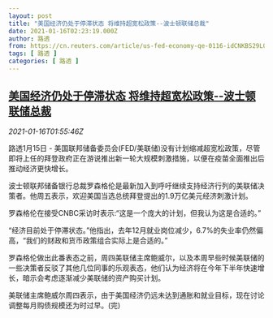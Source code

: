 ```yaml
---
layout: post
title: "美国经济仍处于停滞状态 将维持超宽松政策--波士顿联储总裁"
date: 2021-01-16T02:23:19.000Z
author: 路透
from: https://cn.reuters.com/article/us-fed-economy-qe-0116-idCNKBS29L02B
tags: [ 路透 ]
categories: [ 路透 ]
---
```

<!--1610763799000-->
[美国经济仍处于停滞状态 将维持超宽松政策--波士顿联储总裁](https://cn.reuters.com/article/us-fed-economy-qe-0116-idCNKBS29L02B)
------

<div>
<div><i>2021-01-16T01:55:46Z</i></div><p>路透1月15日 - 美国联邦储备委员会(FED/美联储)没有计划缩减超宽松政策，尽管即将上任的拜登政府正在游说推出新一轮大规模刺激措施，以便在疫苗全面推出后推动经济更快增长。</p><p>波士顿联邦储备银行总裁罗森格伦是最新加入到呼吁继续支持经济行列的美联储决策者。他周五表示，欢迎美国当选总统拜登提出的1.9万亿美元经济刺激计划。</p><p>罗森格伦在接受CNBC采访时表示:“这是一个庞大的计划，但我认为这是合适的。”</p><p>“经济目前处于停滞状态。”他指出，去年12月就业岗位减少，6.7%的失业率仍然偏高，“我们的财政和货币政策组合实际上是合适的。”</p><p>罗森格伦做出此番表态之前，周四美联储主席鲍威尔，以及本周早些时候美联储的一些决策者反驳了其他几位同事的乐观表态，他们认为经济将在今年下半年快速增长，暗示会考虑逐渐减少美联储的资产购买计划。</p><p>美联储主席鲍威尔周四表示，由于美国经济仍远未达到通胀和就业目标，现在讨论调整每月购债规模还为时过早。(完)</p>
</div>

